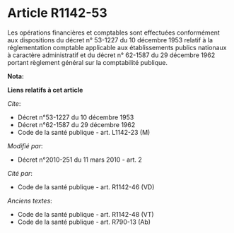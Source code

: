 # Article R1142-53

Les opérations financières et comptables sont effectuées conformément aux dispositions du décret n° 53-1227 du 10 décembre
1953 relatif à la réglementation comptable applicable aux établissements publics nationaux à caractère administratif et du
décret n° 62-1587 du 29 décembre 1962 portant règlement général sur la comptabilité publique.

**Nota:**



**Liens relatifs à cet article**

_Cite_:

  - Décret n°53-1227 du 10 décembre 1953
  - Décret n°62-1587 du 29 décembre 1962
  - Code de la santé publique - art. L1142-23 (M)

_Modifié par_:

  - Décret n°2010-251 du 11 mars 2010 - art. 2

_Cité par_:

  - Code de la santé publique - art. R1142-46 (VD)

_Anciens textes_:

  - Code de la santé publique - art. R1142-48 (VT)
  - Code de la santé publique - art. R790-13 (Ab)
